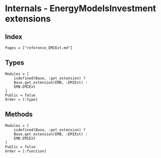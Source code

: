 # Internals - EnergyModelsInvestment extensions

## Index

```@index
Pages = ["reference_EMIExt.md"]
```

## Types

```@autodocs
Modules = [
    isdefined(Base, :get_extension) ?
    Base.get_extension(EMB, :EMIExt) :
    EMB.EMIExt
]
Public = false
Order = [:type]
```

## Methods

```@autodocs
Modules = [
    isdefined(Base, :get_extension) ?
    Base.get_extension(EMB, :EMIExt) :
    EMB.EMIExt
]
Public = false
Order = [:function]
```
